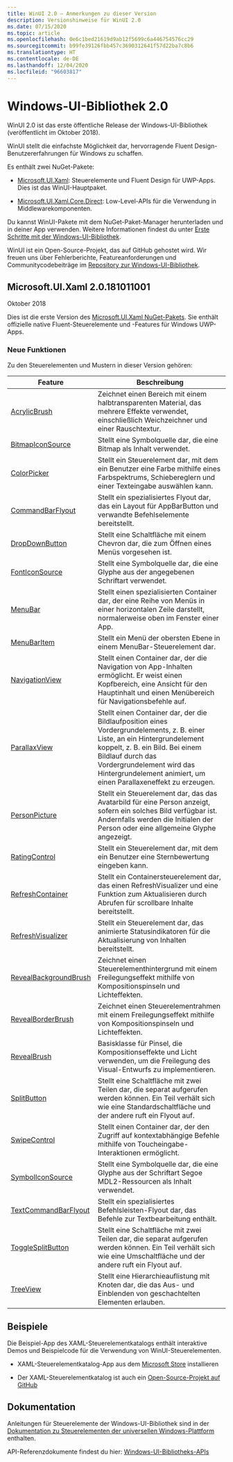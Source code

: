 ```yaml
---
title: WinUI 2.0 – Anmerkungen zu dieser Version
description: Versionshinweise für WinUI 2.0
ms.date: 07/15/2020
ms.topic: article
ms.openlocfilehash: 0e6c1bed21619d9ab12f5699c6a446754576cc29
ms.sourcegitcommit: b99fe39126fbb457c3690312641f57d22ba7c8b6
ms.translationtype: HT
ms.contentlocale: de-DE
ms.lasthandoff: 12/04/2020
ms.locfileid: "96603817"
---
```

# <a name="windows-ui-library-20"></a>Windows-UI-Bibliothek 2.0

WinUI 2.0 ist das erste öffentliche Release der Windows-UI-Bibliothek (veröffentlicht im Oktober 2018).

WinUI stellt die einfachste Möglichkeit dar, hervorragende Fluent Design-Benutzererfahrungen für Windows zu schaffen.

Es enthält zwei NuGet-Pakete:

* [Microsoft.UI.Xaml](https://www.nuget.org/packages/Microsoft.UI.Xaml): Steuerelemente und Fluent Design für UWP-Apps. Dies ist das WinUI-Hauptpaket.

* [Microsoft.UI.Xaml.Core.Direct](https://www.nuget.org/packages/Microsoft.UI.Xaml.Core.Direct): Low-Level-APIs für die Verwendung in Middlewarekomponenten.

Du kannst WinUI-Pakete mit dem NuGet-Paket-Manager herunterladen und in deiner App verwenden. Weitere Informationen findest du unter [Erste Schritte mit der Windows-UI-Bibliothek](/uwp/toolkits/winui/getting-started).

WinUI ist ein Open-Source-Projekt, das auf GitHub gehostet wird. Wir freuen uns über Fehlerberichte, Featureanforderungen und Communitycodebeiträge im [Repository zur Windows-UI-Bibliothek](https://aka.ms/winui).

## <a name="microsoftuixaml-20181011001"></a>Microsoft.UI.Xaml 2.0.181011001

Oktober 2018

Dies ist die erste Version des [Microsoft.UI.Xaml NuGet-Pakets](https://www.nuget.org/packages/Microsoft.UI.Xaml). Sie enthält offizielle native Fluent-Steuerelemente und -Features für Windows UWP-Apps.

### <a name="new-features"></a>Neue Funktionen

Zu den Steuerelementen und Mustern in dieser Version gehören:

| Feature | Beschreibung |
| --- | --- |
|[AcrylicBrush]( /uwp/api/microsoft.ui.xaml.media.acrylicbrush)| Zeichnet einen Bereich mit einem halbtransparenten Material, das mehrere Effekte verwendet, einschließlich Weichzeichner und einer Rauschtextur.|
|[BitmapIconSource]( /uwp/api/microsoft.ui.xaml.controls.bitmapiconsource)| Stellt eine Symbolquelle dar, die eine Bitmap als Inhalt verwendet.|
|[ColorPicker]( /uwp/api/microsoft.ui.xaml.controls.colorpicker)| Stellt ein Steuerelement dar, mit dem ein Benutzer eine Farbe mithilfe eines Farbspektrums, Schiebereglern und einer Texteingabe auswählen kann.|
|[CommandBarFlyout](/uwp/api/microsoft.ui.xaml.controls.commandbarflyout)|Stellt ein spezialisiertes Flyout dar, das ein Layout für AppBarButton und verwandte Befehlselemente bereitstellt.|
|[DropDownButton](/uwp/api/microsoft.ui.xaml.controls.dropdownbutton)|Stellt eine Schaltfläche mit einem Chevron dar, die zum Öffnen eines Menüs vorgesehen ist.|
|[FontIconSource ](/uwp/api/microsoft.ui.xaml.controls.fonticonsource)|Stellt eine Symbolquelle dar, die eine Glyphe aus der angegebenen Schriftart verwendet.|
|[MenuBar](/uwp/api/microsoft.ui.xaml.controls.menubar)|Stellt einen spezialisierten Container dar, der eine Reihe von Menüs in einer horizontalen Zeile darstellt, normalerweise oben im Fenster einer App.|
|[MenuBarItem](/uwp/api/microsoft.ui.xaml.controls.menubaritem)|Stellt ein Menü der obersten Ebene in einem MenuBar-Steuerelement dar.|
|[NavigationView](/uwp/api/microsoft.ui.xaml.controls.navigationview)|Stellt einen Container dar, der die Navigation von App-Inhalten ermöglicht. Er weist einen Kopfbereich, eine Ansicht für den Hauptinhalt und einen Menübereich für Navigationsbefehle auf.|
|[ParallaxView](/uwp/api/microsoft.ui.xaml.controls.parallaxview)|Stellt einen Container dar, der die Bildlaufposition eines Vordergrundelements, z. B. einer Liste, an ein Hintergrundelement koppelt, z. B. ein Bild. Bei einem Bildlauf durch das Vordergrundelement wird das Hintergrundelement animiert, um einen Parallaxeneffekt zu erzeugen.|
|[PersonPicture](/uwp/api/microsoft.ui.xaml.controls.personpicture)|Stellt ein Steuerelement dar, das das Avatarbild für eine Person anzeigt, sofern ein solches Bild verfügbar ist. Andernfalls werden die Initialen der Person oder eine allgemeine Glyphe angezeigt.|
|[RatingControl](/uwp/api/microsoft.ui.xaml.controls.ratingcontrol)|Stellt ein Steuerelement dar, mit dem ein Benutzer eine Sternbewertung eingeben kann.|
|[RefreshContainer](/uwp/api/microsoft.ui.xaml.controls.refreshcontainer)|Stellt ein Containersteuerelement dar, das einen RefreshVisualizer und eine Funktion zum Aktualisieren durch Abrufen für scrollbare Inhalte bereitstellt.|
|[RefreshVisualizer](/uwp/api/microsoft.ui.xaml.controls.refreshvisualizer)|Stellt ein Steuerelement dar, das animierte Statusindikatoren für die Aktualisierung von Inhalten bereitstellt.|
|[RevealBackgroundBrush](/uwp/api/microsoft.ui.xaml.media.revealbackgroundbrush)|Zeichnet einen Steuerelementhintergrund mit einem Freilegungseffekt mithilfe von Kompositionspinseln und Lichteffekten.|
|[RevealBorderBrush](/uwp/api/microsoft.ui.xaml.media.revealborderbrush)|Zeichnet einen Steuerelementrahmen mit einem Freilegungseffekt mithilfe von Kompositionspinseln und Lichteffekten.|
|[RevealBrush](/uwp/api/microsoft.ui.xaml.media.revealbrush)|Basisklasse für Pinsel, die Kompositionseffekte und Licht verwenden, um die Freilegung des Visual-Entwurfs zu implementieren.|
|[SplitButton](/uwp/api/microsoft.ui.xaml.controls.splitbutton)|Stellt eine Schaltfläche mit zwei Teilen dar, die separat aufgerufen werden können. Ein Teil verhält sich wie eine Standardschaltfläche und der andere ruft ein Flyout auf.|
|[SwipeControl](/uwp/api/microsoft.ui.xaml.controls.swipecontrol)|Stellt einen Container dar, der den Zugriff auf kontextabhängige Befehle mithilfe von Toucheingabe-Interaktionen ermöglicht.|
|[SymbolIconSource](/uwp/api/microsoft.ui.xaml.controls.symboliconsource)|Stellt eine Symbolquelle dar, die eine Glyphe aus der Schriftart Segoe MDL2-Ressourcen als Inhalt verwendet.|
|[TextCommandBarFlyout](/uwp/api/microsoft.ui.xaml.controls.textcommandbarflyout)|Stellt ein spezialisiertes Befehlsleisten-Flyout dar, das Befehle zur Textbearbeitung enthält.|
|[ToggleSplitButton](/uwp/api/microsoft.ui.xaml.controls.togglesplitbutton)|Stellt eine Schaltfläche mit zwei Teilen dar, die separat aufgerufen werden können. Ein Teil verhält sich wie eine Umschaltfläche und der andere ruft ein Flyout auf.|
|[TreeView](/uwp/api/microsoft.ui.xaml.controls.treeview)|Stellt eine Hierarchieauflistung mit Knoten dar, die das Aus- und Einblenden von geschachtelten Elementen erlauben.|

## <a name="examples"></a>Beispiele

Die Beispiel-App des XAML-Steuerelementkatalogs enthält interaktive Demos und Beispielcode für die Verwendung von WinUI-Steuerelementen.

* XAML-Steuerelementkatalog-App aus dem [Microsoft Store](
https://www.microsoft.com/p/xaml-controls-gallery/9msvh128x2zt) installieren

* Der XAML-Steuerelementkatalog ist auch ein [Open-Source-Projekt auf GitHub](
https://github.com/Microsoft/Xaml-Controls-Gallery)

## <a name="documentation"></a>Dokumentation

Anleitungen für Steuerelemente der Windows-UI-Bibliothek sind in der [Dokumentation zu Steuerelementen der universellen Windows-Plattform](/windows/uwp/design/controls-and-patterns/) enthalten.

API-Referenzdokumente findest du hier: [Windows-UI-Bibliotheks-APIs](/windows/winui/api/)
